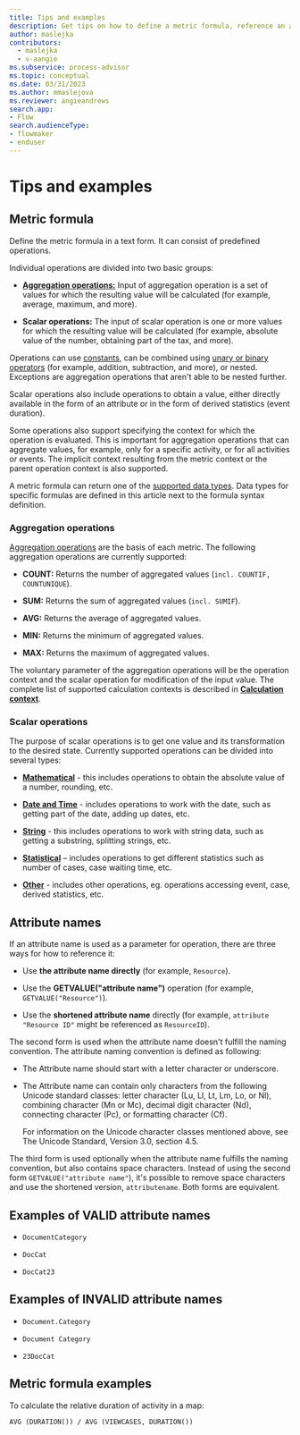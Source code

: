 ```yaml
---
title: Tips and examples
description: Get tips on how to define a metric formula, reference an attribute name, and more in minit.
author: maslejka
contributors:
  - maslejka
  - v-aangie
ms.subservice: process-advisor
ms.topic: conceptual
ms.date: 03/31/2023
ms.author: mmaslejova
ms.reviewer: angieandrews
search.app:
- Flow
search.audienceType:
- flowmaker
- enduser
---
```


# Tips and examples

## Metric formula

Define the metric formula in a text form. It can consist of predefined operations.

Individual operations are divided into two basic groups:

- [**Aggregation operations:**](aggregations.md) Input of aggregation operation is a set of values for which the resulting value will be calculated (for example, average, maximum, and more).

- **Scalar operations:** The input of scalar operation is one or more values for which the resulting value will be calculated (for example, absolute value of the number, obtaining part of the tax, and more).

Operations can use [constants](constants.md), can be combined using [unary or binary operators](unary-operators.md) (for example, addition, subtraction, and more), or nested. Exceptions are aggregation operations that aren't able to be nested further.

Scalar operations also include operations to obtain a value, either directly available in the form of an attribute or in the form of derived statistics (event duration).

Some operations also support specifying the context for which the operation is evaluated. This is important for aggregation operations that can aggregate values, for example, only for a specific activity, or for all activities or events. The implicit context resulting from the metric context or the parent operation context is also supported.

A metric formula can return one of the [supported data types](data-types-custom-metrics.md). Data types for specific formulas are defined in this article next to the formula syntax definition.

### Aggregation operations

[Aggregation operations](aggregations.md) are the basis of each metric. The following aggregation operations are currently supported:

- **COUNT:** Returns the number of aggregated values (`incl. COUNTIF, COUNTUNIQUE`).

- **SUM:** Returns the sum of aggregated values (`incl. SUMIF`).

- **AVG:** Returns the average of aggregated values.

- **MIN:** Returns the minimum of aggregated values.

- **MAX:** Returns the maximum of aggregated values.

The voluntary parameter of the aggregation operations will be the operation context and the scalar operation for modification of the input value. The complete list of supported calculation contexts is described in [**Calculation context**](calculation-context.md).

### Scalar operations

The purpose of scalar operations is to get one value and its transformation to the desired state. Currently supported operations can be divided into several types:

- [**Mathematical**](mathematical-operations.md) - this includes operations to obtain the absolute value of a number, rounding, etc.

- [**Date and Time**](date-and-time-operations.md) - includes operations to work with the date, such as getting part of the date, adding up dates, etc.

- [**String**](string-operations.md) - this includes operations to work with string data, such as getting a substring, splitting strings, etc.

- [**Statistical**](statistical-operations.md) – includes operations to get different statistics such as number of cases, case waiting time, etc.

- [**Other**](other-operations.md) - includes other operations, eg. operations accessing event, case, derived statistics, etc.

## Attribute names

If an attribute name is used as a parameter for operation, there are three ways for how to reference it:

- Use **the attribute name directly** (for example, `Resource`).

- Use the **GETVALUE("attribute name")** operation (for example, `GETVALUE("Resource")`).

- Use the **shortened attribute name** directly (for example, `attribute "Resource ID"` might be referenced as `ResourceID`).

The second form is used when the attribute name doesn't fulfill the naming convention. The attribute naming convention is defined as following:

- The Attribute name should start with a letter character or underscore.

- The Attribute name can contain only characters from the following Unicode standard classes: letter character (Lu, Ll, Lt, Lm, Lo, or Nl), combining character (Mn or Mc), decimal digit character (Nd), connecting character (Pc), or formatting character (Cf).

    For information on the Unicode character classes mentioned above, see The Unicode Standard, Version 3.0, section 4.5.

The third form is used optionally when the attribute name fulfills the naming convention, but also contains space characters. Instead of using the second form `GETVALUE("attribute name"`), it's possible to remove space characters and use the shortened version, `attributename`. Both forms are equivalent.

## Examples of VALID attribute names

- `DocumentCategory`

- `DocCat`

- `DocCat23`

## Examples of INVALID attribute names

- `Document.Category`

- `Document Category`

- `23DocCat`

## Metric formula examples

To calculate the relative duration of activity in a map:

```
AVG (DURATION()) / AVG (VIEWCASES, DURATION())


```



